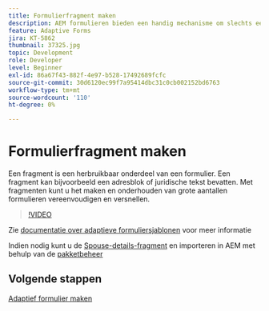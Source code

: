```yaml
---
title: Formulierfragment maken
description: AEM formulieren bieden een handig mechanisme om slechts eenmaal een formuliersegment als een deelvenster of een groep velden te maken en deze in adaptieve formulieren opnieuw te gebruiken.
feature: Adaptive Forms
jira: KT-5862
thumbnail: 37325.jpg
topic: Development
role: Developer
level: Beginner
exl-id: 86a67f43-882f-4e97-b528-17492689fcfc
source-git-commit: 30d6120ec99f7a95414dbc31c0cb002152bd6763
workflow-type: tm+mt
source-wordcount: '110'
ht-degree: 0%

---
```


# Formulierfragment maken

Een fragment is een herbruikbaar onderdeel van een formulier. Een fragment kan bijvoorbeeld een adresblok of juridische tekst bevatten. Met fragmenten kunt u het maken en onderhouden van grote aantallen formulieren vereenvoudigen en versnellen.


>[!VIDEO](https://video.tv.adobe.com/v/37325?quality=12&learn=on)



Zie [documentatie over adaptieve formuliersjablonen](https://experienceleague.adobe.com/docs/experience-manager-65/forms/adaptive-forms-basic-authoring/adaptive-form-fragments.html) voor meer informatie

Indien nodig kunt u de [Spouse-details-fragment](assets/spouse-details-fragment.zip) en importeren in AEM met behulp van de [pakketbeheer](http://localhost:4502/crx/packmgr/index.jsp)

## Volgende stappen

[Adaptief formulier maken](./create-adaptive-form.md)
